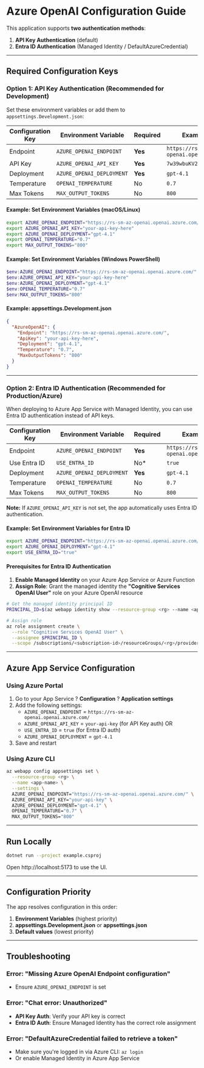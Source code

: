 # Azure OpenAI Configuration Guide

This application supports **two authentication methods**:
1. **API Key Authentication** (default)
2. **Entra ID Authentication** (Managed Identity / DefaultAzureCredential)

---

## Required Configuration Keys

### Option 1: API Key Authentication (Recommended for Development)

Set these environment variables or add them to `appsettings.Development.json`:

| Configuration Key | Environment Variable | Required | Example Value |
|-------------------|---------------------|----------|---------------|
| Endpoint | `AZURE_OPENAI_ENDPOINT` | **Yes** | `https://rs-sm-az-openai.openai.azure.com/` |
| API Key | `AZURE_OPENAI_API_KEY` | **Yes** | `7w39wbuKV2FS...` |
| Deployment | `AZURE_OPENAI_DEPLOYMENT` | **Yes** | `gpt-4.1` |
| Temperature | `OPENAI_TEMPERATURE` | No | `0.7` |
| Max Tokens | `MAX_OUTPUT_TOKENS` | No | `800` |

#### Example: Set Environment Variables (macOS/Linux)

```bash
export AZURE_OPENAI_ENDPOINT="https://rs-sm-az-openai.openai.azure.com/"
export AZURE_OPENAI_API_KEY="your-api-key-here"
export AZURE_OPENAI_DEPLOYMENT="gpt-4.1"
export OPENAI_TEMPERATURE="0.7"
export MAX_OUTPUT_TOKENS="800"
```

#### Example: Set Environment Variables (Windows PowerShell)

```powershell
$env:AZURE_OPENAI_ENDPOINT="https://rs-sm-az-openai.openai.azure.com/"
$env:AZURE_OPENAI_API_KEY="your-api-key-here"
$env:AZURE_OPENAI_DEPLOYMENT="gpt-4.1"
$env:OPENAI_TEMPERATURE="0.7"
$env:MAX_OUTPUT_TOKENS="800"
```

#### Example: appsettings.Development.json

```json
{
  "AzureOpenAI": {
    "Endpoint": "https://rs-sm-az-openai.openai.azure.com/",
    "ApiKey": "your-api-key-here",
    "Deployment": "gpt-4.1",
    "Temperature": "0.7",
    "MaxOutputTokens": "800"
  }
}
```

---

### Option 2: Entra ID Authentication (Recommended for Production/Azure)

When deploying to Azure App Service with Managed Identity, you can use Entra ID authentication instead of API keys.

| Configuration Key | Environment Variable | Required | Example Value |
|-------------------|---------------------|----------|---------------|
| Endpoint | `AZURE_OPENAI_ENDPOINT` | **Yes** | `https://rs-sm-az-openai.openai.azure.com/` |
| Use Entra ID | `USE_ENTRA_ID` | No* | `true` |
| Deployment | `AZURE_OPENAI_DEPLOYMENT` | **Yes** | `gpt-4.1` |
| Temperature | `OPENAI_TEMPERATURE` | No | `0.7` |
| Max Tokens | `MAX_OUTPUT_TOKENS` | No | `800` |

**Note:** If `AZURE_OPENAI_API_KEY` is not set, the app automatically uses Entra ID authentication.

#### Example: Set Environment Variables for Entra ID

```bash
export AZURE_OPENAI_ENDPOINT="https://rs-sm-az-openai.openai.azure.com/"
export AZURE_OPENAI_DEPLOYMENT="gpt-4.1"
export USE_ENTRA_ID="true"
```

#### Prerequisites for Entra ID Authentication

1. **Enable Managed Identity** on your Azure App Service or Azure Function
2. **Assign Role**: Grant the managed identity the **"Cognitive Services OpenAI User"** role on your Azure OpenAI resource

```bash
# Get the managed identity principal ID
PRINCIPAL_ID=$(az webapp identity show --resource-group <rg> --name <app-name> --query principalId -o tsv)

# Assign role
az role assignment create \
  --role "Cognitive Services OpenAI User" \
  --assignee $PRINCIPAL_ID \
  --scope /subscriptions/<subscription-id>/resourceGroups/<rg>/providers/Microsoft.CognitiveServices/accounts/<openai-resource-name>
```

---

## Azure App Service Configuration

### Using Azure Portal

1. Go to your App Service ? **Configuration** ? **Application settings**
2. Add the following settings:
   - `AZURE_OPENAI_ENDPOINT` = `https://rs-sm-az-openai.openai.azure.com/`
   - `AZURE_OPENAI_API_KEY` = `your-api-key` (for API Key auth) OR
   - `USE_ENTRA_ID` = `true` (for Entra ID auth)
   - `AZURE_OPENAI_DEPLOYMENT` = `gpt-4.1`
3. Save and restart

### Using Azure CLI

```bash
az webapp config appsettings set \
  --resource-group <rg> \
  --name <app-name> \
  --settings \
  AZURE_OPENAI_ENDPOINT="https://rs-sm-az-openai.openai.azure.com/" \
  AZURE_OPENAI_API_KEY="your-api-key" \
  AZURE_OPENAI_DEPLOYMENT="gpt-4.1" \
  OPENAI_TEMPERATURE="0.7" \
  MAX_OUTPUT_TOKENS="800"
```

---

## Run Locally

```bash
dotnet run --project example.csproj
```

Open http://localhost:5173 to use the UI.

---

## Configuration Priority

The app resolves configuration in this order:
1. **Environment Variables** (highest priority)
2. **appsettings.Development.json** or **appsettings.json**
3. **Default values** (lowest priority)

---

## Troubleshooting

### Error: "Missing Azure OpenAI Endpoint configuration"
- Ensure `AZURE_OPENAI_ENDPOINT` is set

### Error: "Chat error: Unauthorized"
- **API Key Auth**: Verify your API key is correct
- **Entra ID Auth**: Ensure Managed Identity has the correct role assignment

### Error: "DefaultAzureCredential failed to retrieve a token"
- Make sure you're logged in via Azure CLI: `az login`
- Or enable Managed Identity in Azure App Service
